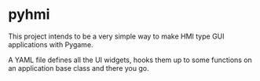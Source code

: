 pyhmi
=====

This project intends to be a very simple way to make HMI type GUI applications with Pygame.

A YAML file defines all the UI widgets, hooks them up to some functions on an application base class and there you go.
